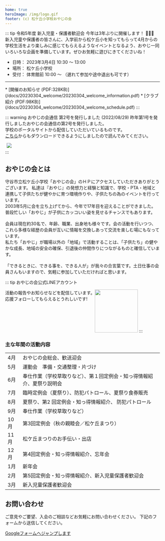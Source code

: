 ```yaml
---
home: true
heroImage: /img/logo.gif
footer: (c) 松ケ丘小学校おやじの会
---
```


::: tip 令和5年度 新入児童・保護者歓迎会 
今年は3年ぶりに開催します！ :cherry_blossom::cherry_blossom::cherry_blossom:<br>
新入児童や保護者の皆さんに、入学前から松ケ丘小を知ってもらって4月からの学校生活をより楽しみに感じてもらえるようなイベントとなるよう、おやじ一同いろいろな企画を準備しています。ぜひお気軽に遊びにきてくださいね！<br>
* 日時： 2023年3月4日 10:30 〜 13:00
* 場所： 松ケ丘小学校
* 受付： 体育館前 10:00 〜 （遅れて参加や途中退出も可です）
<hr>
* [開催のお知らせ (PDF:328KB)](/docs/20230304_welcome/20230304_welcome_information.pdf)
* [クラブ紹介 (PDF:98KB)](/docs/20230304_welcome/20230304_welcome_schedule.pdf)
:::

::: warning おやじの会通信 第2号を発行しました (2022/08/29)
昨年第1号を発行しましたおやじの会通信の第2号を発行しました。<br>
学校のポータルサイトから配信していただいているものです。<br>
<a href="/docs/letter/from_oyaji_vol_2.pdf">こちら</a>からもダウンロードできるようにしましたので読んでみてください。<br>
<div style="max-width:40%; margin:5px;">
<a href="/docs/letter/from_oyaji_vol_2.pdf"><img src="/img/202208_oyaji_letter_v2.png"></a>
</div>
:::

## おやじの会とは

守谷市立松ケ丘小学校「おやじの会」のＨＰにアクセスしていただきありがとうございます。
私達は『おやじ』の発想力と経験と知識で、学校・PTA・地域と連携して子供たちが健やかに育つ環境作りや、子供たちの為のイベントを行っています。<br>
2003年5月に会を立ち上げてから、今年で17年目を迎えることができました。<br>
普段忙しい「おやじ」が子供にカッコいい姿を見せるチャンスでもあります。<br>
<br>
会員は現在約30名で、年齢、職業、出身地も様々です。会の活動を行いつつ、これら多様な経歴の会員が互いに情報を交換しあって交流を楽しむ場にもなっています。<br>
私たち「おやじ」が職場以外の「地域」で活動することは、「子供たち」の健やかな成長、地域の安全の確保、引退後の仲間作りにつながるものと確信しています。<br>
<br>
「できるときに、できる事を、できる人が」が我々の合言葉です。土日仕事の会員さんもいますので、気軽に参加していただければと思います。<br>

::: tip おやじの会公式LINEアカウント
<div style="float:left">
活動の報告やお知らせなどを配信しています。<br>
応援フォローしてもらえるとうれしいです!<br>
</div>
<img src="https://qr-official.line.me/sid/M/peq7849q.png?shortenUrl=true" width="140">
:::

### 主な年間の活動内容

|  |  |
|---|---|
|  4月 | おやじの会総会、歓送迎会 |
|  5月 | 運動会　準備・交通整理・片づけ　 |
|  6月 | 奉仕作業（学校草取りなど）、第１回定例会・知っ得情報紹介、夏祭り説明会 |
|  7月 | 臨時定例会（夏祭り）、防犯パトロール、夏祭り食券販売 |
|  8月 | 夏祭り、第2 回定例会・知っ得情報紹介、 防犯パトロール |
|  9月 | 奉仕作業（学校草取りなど） |
| 10月 | 第3回定例会（秋の親睦会／松ケ丘まつり） |
| 11月 | 松ケ丘まつりのお手伝い・出店 |
| 12月 | 第4回定例会・知っ得情報紹介、忘年会 |
|  1月 | 新年会 |
|  2月 | 第5回定例会・知っ得情報紹介、新入児童保護者歓迎会 |
|  3月 | 新入児童保護者歓迎会 |

## お問い合わせ
ご意見やご要望、入会のご相談などお気軽にお問い合わせください。
下記のフォームから送信してください。

[Googleフォームへジャンプします](https://forms.gle/SRHpkVtxykxSA6989)
